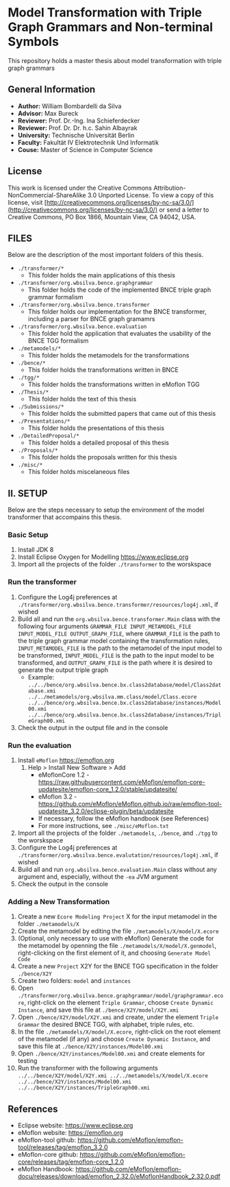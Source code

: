 # Model Transformation with Triple Graph Grammars and Non-terminal Symbols
This repository holds a master thesis about model transformation with triple graph grammars

## General Information
 - **Author:**      William Bombardelli da Silva
 - **Advisor:**     Max Bureck
 - **Reviewer:**    Prof. Dr.-Ing. Ina Schieferdecker
 - **Reviewer:**    Prof. Dr. Dr. h.c. Sahin Albayrak
 - **University:**  Technische Universität Berlin
 - **Faculty:**     Fakultät IV Elektrotechnik Und Informatik
 - **Couse:**       Master of Science in Computer Science

## License
This work is licensed under the Creative Commons 
Attribution-NonCommercial-ShareAlike 3.0 Unported License.
To view a copy of this license, visit 
[http://creativecommons.org/licenses/by-nc-sa/3.0/](http://creativecommons.org/licenses/by-nc-sa/3.0/) or send a letter
to Creative Commons, PO Box 1866, Mountain View, CA 94042, USA.

## FILES
Below are the description of the most important folders of this thesis.
- `./transformer/*`
  - This folder holds the main applications of this thesis
- `./transformer/org.wbsilva.bence.graphgrammar`
  - This folder holds the code of the implemented BNCE triple graph grammar formalism
- `./transformer/org.wbsilva.bence.transformer`
  - This folder holds our implementation for the BNCE transformer, including a parser for BNCE graph gramamrs
- `./transformer/org.wbsilva.bence.evaluation`
  - This folder hold the application that evaluates the usability of the BNCE TGG formalism
- `./metamodels/*`
  - This folder holds the metamodels for the transformations
- `./bence/*`
  - This folder holds the transformations written in BNCE 
- `./tgg/*`
  - This folder holds the transformations written in eMoflon TGG 
- `./Thesis/*`
  - This folder holds the text of this thesis
- `./Submissions/*`
  - This folder holds the submitted papers that came out of this thesis
- `./Presentations/*`
  - This folder holds the presentations of this thesis
- `./DetailedProposal/*`
  - This folder holds a detailed proposal of this thesis
- `./Proposals/*`
  - This folder holds the proposals written for this thesis
- `./misc/*`
  - This folder holds miscelaneous files

## II. SETUP
Below are the steps necessary to setup the environment of the model transformer that accompains this thesis.

### Basic Setup
1. Install JDK 8
2. Install Eclipse Oxygen for Modelling https://www.eclipse.org
3. Import all the projects of the folder `./transformer` to the worskspace

### Run the transformer
1. Configure the Log4j preferences at `./transformer/org.wbsilva.bence.transformer/resources/log4j.xml`, if wished
2. Build all and run the `org.wbsilva.bence.transformer.Main` class with the following four arguments `GRAMMAR_FILE INPUT_METAMODEL_FILE INPUT_MODEL_FILE OUTPUT_GRAPH_FILE`, where `GRAMMAR_FILE` is the path to the triple graph grammar model containing the transformation rules, `INPUT_METAMODEL_FILE` is the path to the metamodel of the input model to be transformed, `INPUT_MODEL_FILE` is the path to the input model to be transformed, and `OUTPUT_GRAPH_FILE` is the path where it is desired to generate the output triple graph
    - Example: `../../bence/org.wbsilva.bence.bx.class2database/model/Class2database.xmi ../../metamodels/org.wbsilva.mm.class/model/Class.ecore ../../bence/org.wbsilva.bence.bx.class2database/instances/Model00.xmi ../../bence/org.wbsilva.bence.bx.class2database/instances/TripleGraph00.xmi`
3. Check the output in the output file and in the console

### Run the evaluation
1. Install `eMoflon` https://emoflon.org
    1. Help > Install New Software > Add
	    * eMoflonCore 1.2 - https://raw.githubusercontent.com/eMoflon/emoflon-core-updatesite/emoflon-core_1.2.0/stable/updatesite/
	    * eMoflon 3.2 - https://github.com/eMoflon/eMoflon.github.io/raw/emoflon-tool-updatesite_3.2.0/eclipse-plugin/beta/updatesite
	    * If necessary, follow the eMoflon handbook (see References)
	    * For more instructions, see `./misc/eMoflon.txt`
2. Import all the projects of the folder `./metamodels`, `./bence`, and `./tgg` to the worskspace
3. Configure the Log4j preferences at `./transformer/org.wbsilva.bence.evalutation/resources/log4j.xml`, if wished
4. Build all and run `org.wbsilva.bence.evaluation.Main` class without any argument and, especially, without the `-ea` JVM argument
5. Check the output in the console

### Adding a New Transformation
1. Create a new `Ecore Modeling Project` X for the input metamodel in the folder `./metamodels/X`
2. Create the metamodel by editing the file `./metamodels/X/model/X.ecore`
3. (Optional, only necessary to use with eMoflon) Generate the code for the metamodel by openning the file `./metamodels/X/model/X.genmodel`, right-clicking on the first element of it, and choosing `Generate Model Code`
4. Create a new `Project` X2Y for the BNCE TGG specification in the folder `./bence/X2Y`
5. Create two folders: `model` and `instances`
6. Open `./transformer/org.wbsilva.bence.graphgrammar/model/graphgrammar.ecore`, right-click on the element `Triple Grammar`, choose `Create Dynamic Instance`, and save this file at `./bence/X2Y/model/X2Y.xmi`
7. Open `./bence/X2Y/model/X2Y.xmi` and create, under the element `Triple Grammar` the desired BNCE TGG, with alphabet, triple rules, etc.
8. In the file `./metamodels/X/model/X.ecore`, right-click on the root element of the metamodel (if any) and choose `Create Dynamic Instance`, and save this file at `./bence/X2Y/instances/Model00.xmi`
9. Open `./bence/X2Y/instances/Model00.xmi` and create elements for testing
10. Run the transformer with the following arguments `../../bence/X2Y/model/X2Y.xmi ../../metamodels/X/model/X.ecore ../../bence/X2Y/instances/Model00.xmi ../../bence/X2Y/instances/TripleGraph00.xmi`

## References
* Eclipse website: https://www.eclipse.org
* eMoflon website: https://emoflon.org
* eMoflon-tool github: https://github.com/eMoflon/emoflon-tool/releases/tag/emoflon_3.2.0
* eMoflon-core github: https://github.com/eMoflon/emoflon-core/releases/tag/emoflon-core_1.2.0
* eMoflon Handbook: https://github.com/eMoflon/emoflon-docu/releases/download/emoflon_2.32.0/eMoflonHandbook_2.32.0.pdf


